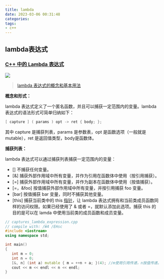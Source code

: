 ```yaml
---
title: lambda
date: 2023-03-06 00:31:48
categories:
tags:
- c++
---
```




## lambda表达式

### [C++ 中的 Lambda 表达式](https://docs.microsoft.com/zh-cn/cpp/cpp/lambda-expressions-in-cpp?redirectedfrom=MSDN&view=vs-2019)



![](/images/lambuda组成.png)

>   [lambda 表达式的概念和基本用法](http://c.biancheng.net/view/3741.html)

**概念和形式：**

lambda 表达式定义了一个匿名函数，并且可以捕获一定范围内的变量。lambda 表达式的语法形式可简单归纳如下：

```c++
[ capture ] ( params ) opt -> ret { body; };
```

其中 capture 是捕获列表，params 是参数表，opt 是函数选项（一般就是mutable），ret 是返回值类型，body是函数体。



**捕获列表：**

lambda 表达式可以通过捕获列表捕获一定范围内的变量：

-   [] 不捕获任何变量。
-   [&] 捕获外部作用域中所有变量，并作为引用在函数体中使用（按引用捕获）。
-   [=] 捕获外部作用域中所有变量，并作为副本在函数体中使用（按值捕获）。
-   [=，&foo] 按值捕获外部作用域中所有变量，并按引用捕获 foo 变量。
-   [bar] 按值捕获 bar 变量，同时不捕获其他变量。
-   [this] 捕获当前类中的 this [指针](http://c.biancheng.net/c/80/)，让 lambda 表达式拥有和当前类成员函数同样的访问权限。如果已经使用了 & 或者 =，就默认添加此选项。捕获 this 的目的是可以在 lamda 中使用当前类的成员函数和成员变量。

```c++
// captures_lambda_expression.cpp
// compile with: /W4 /EHsc
#include <iostream>
using namespace std;

int main()
{
   int m = 0;
   int n = 0;
   [&, n] (int a) mutable { m = ++n + a; }(4); //m使用引用传递，n按值传递。mutable说明按值传递的n可以修改n值，等价于引用方式
   cout << m << endl << n << endl;
}
```

